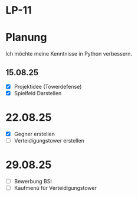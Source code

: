 # LP-11

# Planung
Ich möchte meine Kenntnisse in Python verbessern.

## 15.08.25
- [x] Projektidee (Towerdefense)
- [x] Spielfeld Darstellen

# 22.08.25
- [x] Gegner erstellen
- [ ] Verteidigungstower erstellen

# 29.08.25
- [ ] Bewerbung BSI
- [ ] Kaufmenü für Verteidigungstower
